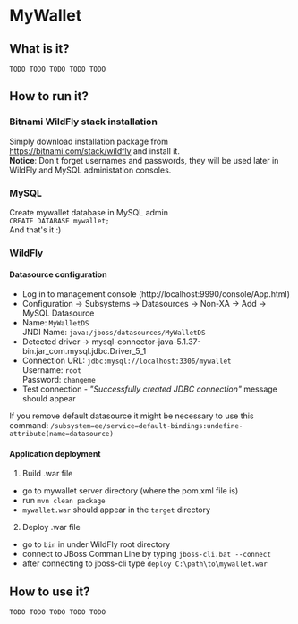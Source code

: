 # MyWallet

## What is it?
`TODO TODO TODO TODO TODO`

## How to run it?
### Bitnami WildFly stack installation
Simply download installation package from https://bitnami.com/stack/wildfly and install it.  
**Notice**: Don't forget usernames and passwords, they will be used later in WildFly and MySQL administation consoles.

### MySQL
Create mywallet database in MySQL admin  
`CREATE DATABASE mywallet;`  
And that's it :)

### WildFly
#### Datasource configuration
  - Log in to management console (http://localhost:9990/console/App.html)
  - Configuration -> Subsystems -> Datasources -> Non-XA -> Add -> MySQL Datasource
  - Name: `MyWalletDS`  
    JNDI Name: `java:/jboss/datasources/MyWalletDS`
  - Detected driver -> mysql-connector-java-5.1.37-bin.jar_com.mysql.jdbc.Driver_5_1
  - Connection URL: `jdbc:mysql://localhost:3306/mywallet`  
    Username: `root`  
    Password: `changeme`
  - Test connection - *"Successfully created JDBC connection"* message should appear

If you remove default datasource it might be necessary to use this command:
`/subsystem=ee/service=default-bindings:undefine-attribute(name=datasource)`

#### Application deployment
1. Build .war file
 - go to mywallet server directory (where the pom.xml file is) 
 - run `mvn clean package`
 - `mywallet.war` should appear in the `target` directory
2. Deploy .war file
 - go to `bin` in under WildFly root directory
 - connect to JBoss Comman Line by typing `jboss-cli.bat --connect`
 - after connecting to jboss-cli type `deploy C:\path\to\mywallet.war`

## How to use it?
`TODO TODO TODO TODO TODO`
